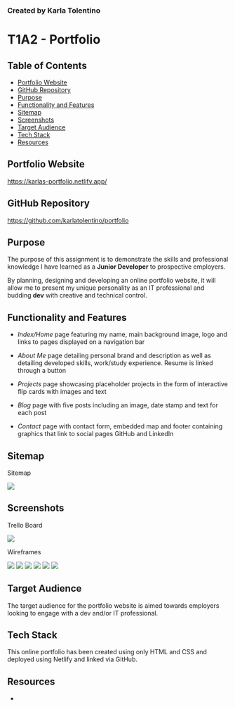 ### Created by Karla Tolentino
# T1A2 - Portfolio  


## Table of Contents
- [Portfolio Website](#portfolio-website)
- [GitHub Repository](#github-repository)
- [Purpose](#purpose)
- [Functionality and Features](#functionality-and-features)
- [Sitemap](#sitemap)
- [Screenshots](#screenshots)
- [Target Audience](#target-audience)
- [Tech Stack](#tech-stack)
- [Resources](#resources)

## Portfolio Website
https://karlas-portfolio.netlify.app/

## GitHub Repository
https://github.com/karlatolentino/portfolio

## Purpose
The purpose of this assignment is to demonstrate the skills and professional knowledge I have learned as a **Junior Developer** to prospective employers.

By planning, designing and developing an online portfolio website, it will allow me to present my unique personality as an IT professional and budding **dev** with creative and technical control.

## Functionality and Features
* *Index/Home* page featuring my name, main background image, logo and links to pages displayed on a navigation bar

* *About Me* page detailing personal brand and description as well as detailing developed skills, work/study experience. Resume is linked through a button

* *Projects* page showcasing placeholder projects in the form of interactive flip cards with images and text

* *Blog* page with five posts including an image, date stamp and text for each post

* *Contact* page with contact form, embedded map and footer containing graphics that link to social pages GitHub and LinkedIn


## Sitemap
Sitemap

<img src="./docs/screenshots/sitemap-screenshot.png">

## Screenshots
Trello Board

<img src="./docs/screenshots/trello-board-screenshot.png">

Wireframes

<img src="./docs/screenshots/wireframe-index-screenshot.png">
<img src="./docs/screenshots/wireframe-aboutme-screenshot.png">
<img src="./docs/screenshots/wireframe-projects-screenshot.png">
<img src="./docs/screenshots/wireframe-blog1-screenshot.png">
<img src="./docs/screenshots/wireframe-blog2-screenshot.png">
<img src="./docs/screenshots/wireframe-contact-screenshot.png">

## Target Audience
The target audience for the portfolio website is aimed towards employers looking to engage with a dev and/or IT professional.

## Tech Stack
This online portfolio has been created using only HTML and CSS and deployed using Netlify and linked via GitHub.

## Resources
- 